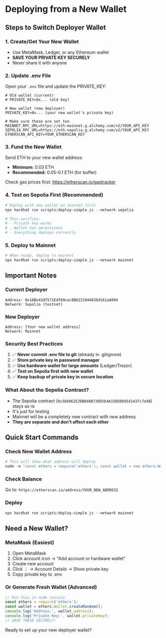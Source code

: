 # Deploying from a New Wallet

## Steps to Switch Deployer Wallet

### 1. Create/Get Your New Wallet
- Use MetaMask, Ledger, or any Ethereum wallet
- **SAVE YOUR PRIVATE KEY SECURELY**
- Never share it with anyone

### 2. Update .env File
Open your `.env` file and update the PRIVATE_KEY:

```env
# Old wallet (current)
# PRIVATE_KEY=0x... (old key)

# New wallet (new deployer)
PRIVATE_KEY=0x... (your new wallet's private key)

# Make sure these are set too
MAINNET_RPC_URL=https://eth-mainnet.g.alchemy.com/v2/YOUR_API_KEY
SEPOLIA_RPC_URL=https://eth-sepolia.g.alchemy.com/v2/YOUR_API_KEY
ETHERSCAN_API_KEY=YOUR_ETHERSCAN_KEY
```

### 3. Fund the New Wallet
Send ETH to your new wallet address:
- **Minimum:** 0.03 ETH
- **Recommended:** 0.05-0.1 ETH (for buffer)

Check gas prices first: https://etherscan.io/gastracker

### 4. Test on Sepolia First (Recommended)
```powershell
# Deploy with new wallet on testnet first
npx hardhat run scripts/deploy-simple.js --network sepolia

# This verifies:
# - Private key works
# - Wallet has permissions
# - Everything deploys correctly
```

### 5. Deploy to Mainnet
```powershell
# When ready, deploy to mainnet
npx hardhat run scripts/deploy-simple.js --network mainnet
```

## Important Notes

### Current Deployer
```
Address: 0x16Be43d7571Edf69cec8D6221044638d161aA994
Network: Sepolia (testnet)
```

### New Deployer
```
Address: [Your new wallet address]
Network: Mainnet
```

### Security Best Practices
1. ✅ **Never commit .env file to git** (already in .gitignore)
2. ✅ **Store private key in password manager**
3. ✅ **Use hardware wallet for large amounts** (Ledger/Trezor)
4. ✅ **Test on Sepolia first with new wallet**
5. ✅ **Keep backup of private key in secure location**

### What About the Sepolia Contract?
- The Sepolia contract (`0x384062E20B046B738D5b4A158E0D9541437c7a9A`) stays as-is
- It's just for testing
- Mainnet will be a completely new contract with new address
- **They are separate and don't affect each other**

## Quick Start Commands

### Check New Wallet Address
```powershell
# This will show what address will deploy
node -e "const ethers = require('ethers'); const wallet = new ethers.Wallet(process.env.PRIVATE_KEY); console.log('Deployer:', wallet.address);"
```

### Check Balance
Go to: `https://etherscan.io/address/YOUR_NEW_ADDRESS`

### Deploy
```powershell
npx hardhat run scripts/deploy-simple.js --network mainnet
```

## Need a New Wallet?

### MetaMask (Easiest)
1. Open MetaMask
2. Click account icon → "Add account or hardware wallet"
3. Create new account
4. Click ⋮ → Account Details → Show private key
5. Copy private key to .env

### Or Generate Fresh Wallet (Advanced)
```javascript
// Run this in node console
const ethers = require('ethers');
const wallet = ethers.Wallet.createRandom();
console.log('Address:', wallet.address);
console.log('Private Key:', wallet.privateKey);
// SAVE THESE SECURELY!
```

Ready to set up your new deployer wallet?
